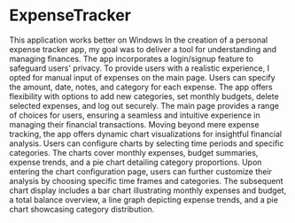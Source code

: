 # ExpenseTracker
This application works better on Windows
In the creation of a personal expense tracker app, my goal was to deliver a tool for understanding and managing finances. 
The app incorporates a login/signup feature to safeguard users' privacy.
To provide users with a realistic experience, I opted for manual input of expenses on the main page. 
Users can specify the amount, date, notes, and category for each expense. The app offers flexibility with options to add new categories, set monthly budgets, 
delete selected expenses, and log out securely.
The main page provides a range of choices for users, ensuring a seamless and intuitive experience in managing their financial transactions.
Moving beyond mere expense tracking, the app offers dynamic chart visualizations for insightful financial analysis. 
Users can configure charts by selecting time periods and specific categories. 
The charts cover monthly expenses, budget summaries, expense trends, and a pie chart detailing category proportions.
Upon entering the chart configuration page, users can further customize their analysis by choosing specific time frames and categories. 
The subsequent chart display includes a bar chart illustrating monthly expenses and budget, a total balance overview, a line graph depicting expense trends, 
and a pie chart showcasing category distribution.
